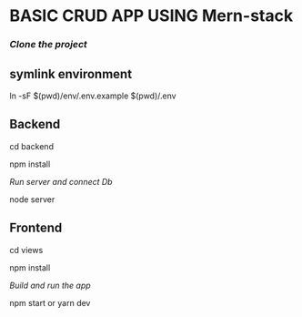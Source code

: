 # BASIC CRUD APP USING Mern-stack

### <i>Clone the project</i>

## symlink environment
ln -sF $(pwd)/env/.env.example $(pwd)/.env

## Backend
<p>cd backend</p>
<p>npm install</p>
<i> Run server and connect Db </i>
<p>node server</p>

## Frontend
<p>cd views</p>
<p>npm install</p>
<i> Build and run the app </i>
<p>npm start or yarn dev</p>
